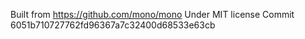 Built from https://github.com/mono/mono Under MIT license
Commit 6051b710727762fd96367a7c32400d68533e63cb